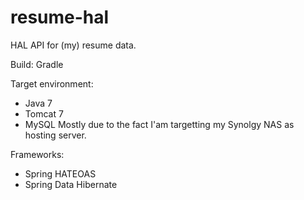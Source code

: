 # resume-hal
HAL API for (my) resume data.

Build: Gradle

Target environment:
  + Java 7
  + Tomcat 7
  + MySQL
Mostly due to the fact I'am targetting my Synolgy NAS as hosting server.

Frameworks:
  + Spring HATEOAS
  + Spring Data Hibernate

